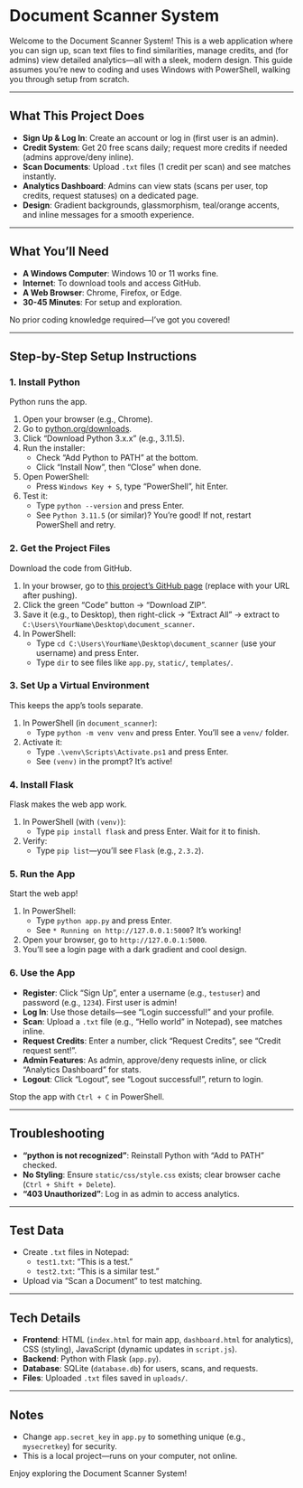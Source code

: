 # Document Scanner System

Welcome to the Document Scanner System! This is a web application where you can sign up, scan text files to find similarities, manage credits, and (for admins) view detailed analytics—all with a sleek, modern design. This guide assumes you’re new to coding and uses Windows with PowerShell, walking you through setup from scratch.

---

## What This Project Does
- **Sign Up & Log In**: Create an account or log in (first user is an admin).
- **Credit System**: Get 20 free scans daily; request more credits if needed (admins approve/deny inline).
- **Scan Documents**: Upload `.txt` files (1 credit per scan) and see matches instantly.
- **Analytics Dashboard**: Admins can view stats (scans per user, top credits, request statuses) on a dedicated page.
- **Design**: Gradient backgrounds, glassmorphism, teal/orange accents, and inline messages for a smooth experience.

---

## What You’ll Need
- **A Windows Computer**: Windows 10 or 11 works fine.
- **Internet**: To download tools and access GitHub.
- **A Web Browser**: Chrome, Firefox, or Edge.
- **30-45 Minutes**: For setup and exploration.

No prior coding knowledge required—I’ve got you covered!

---

## Step-by-Step Setup Instructions

### 1. Install Python
Python runs the app.
1. Open your browser (e.g., Chrome).
2. Go to [python.org/downloads](https://www.python.org/downloads/).
3. Click “Download Python 3.x.x” (e.g., 3.11.5).
4. Run the installer:
   - Check “Add Python to PATH” at the bottom.
   - Click “Install Now”, then “Close” when done.
5. Open PowerShell:
   - Press `Windows Key + S`, type “PowerShell”, hit Enter.
6. Test it:
   - Type `python --version` and press Enter.
   - See `Python 3.11.5` (or similar)? You’re good! If not, restart PowerShell and retry.

### 2. Get the Project Files
Download the code from GitHub.
1. In your browser, go to [this project’s GitHub page](#) (replace with your URL after pushing).
2. Click the green “Code” button → “Download ZIP”.
3. Save it (e.g., to Desktop), then right-click → “Extract All” → extract to `C:\Users\YourName\Desktop\document_scanner`.
4. In PowerShell:
   - Type `cd C:\Users\YourName\Desktop\document_scanner` (use your username) and press Enter.
   - Type `dir` to see files like `app.py`, `static/`, `templates/`.

### 3. Set Up a Virtual Environment
This keeps the app’s tools separate.
1. In PowerShell (in `document_scanner`):
   - Type `python -m venv venv` and press Enter. You’ll see a `venv/` folder.
2. Activate it:
   - Type `.\venv\Scripts\Activate.ps1` and press Enter.
   - See `(venv)` in the prompt? It’s active!

### 4. Install Flask
Flask makes the web app work.
1. In PowerShell (with `(venv)`):
   - Type `pip install flask` and press Enter. Wait for it to finish.
2. Verify:
   - Type `pip list`—you’ll see `Flask` (e.g., `2.3.2`).

### 5. Run the App
Start the web app!
1. In PowerShell:
   - Type `python app.py` and press Enter.
   - See `* Running on http://127.0.0.1:5000`? It’s working!
2. Open your browser, go to `http://127.0.0.1:5000`.
3. You’ll see a login page with a dark gradient and cool design.

### 6. Use the App
- **Register**: Click “Sign Up”, enter a username (e.g., `testuser`) and password (e.g., `1234`). First user is admin!
- **Log In**: Use those details—see “Login successful!” and your profile.
- **Scan**: Upload a `.txt` file (e.g., “Hello world” in Notepad), see matches inline.
- **Request Credits**: Enter a number, click “Request Credits”, see “Credit request sent!”.
- **Admin Features**: As admin, approve/deny requests inline, or click “Analytics Dashboard” for stats.
- **Logout**: Click “Logout”, see “Logout successful!”, return to login.

Stop the app with `Ctrl + C` in PowerShell.

---

## Troubleshooting
- **“python is not recognized”**: Reinstall Python with “Add to PATH” checked.
- **No Styling**: Ensure `static/css/style.css` exists; clear browser cache (`Ctrl + Shift + Delete`).
- **“403 Unauthorized”**: Log in as admin to access analytics.

---

## Test Data
- Create `.txt` files in Notepad:
  - `test1.txt`: “This is a test.”
  - `test2.txt`: “This is a similar test.”
- Upload via “Scan a Document” to test matching.

---

## Tech Details
- **Frontend**: HTML (`index.html` for main app, `dashboard.html` for analytics), CSS (styling), JavaScript (dynamic updates in `script.js`).
- **Backend**: Python with Flask (`app.py`).
- **Database**: SQLite (`database.db`) for users, scans, and requests.
- **Files**: Uploaded `.txt` files saved in `uploads/`.

---

## Notes
- Change `app.secret_key` in `app.py` to something unique (e.g., `mysecretkey`) for security.
- This is a local project—runs on your computer, not online.

Enjoy exploring the Document Scanner System!